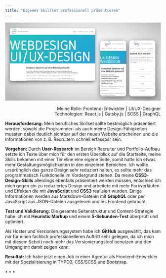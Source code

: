 ```yaml
---
title: "Eigenes Skillset professionell präsentieren"
---
```


![Neustart in Richtung Programmieren](../images/WebsiteMockup_UIUXDesign.jpg)

<p style="font-size: var(--fs-small-text);text-align: right;">Meine Rolle: Frontend-Entwickler | UI/UX-Designer<br/>
Technologien: React.js | Gatsby.js | SCSS | GraphQL</p>

**Herausforderung:** Mein berufliches Skillset sollte bestmöglich präsentiert werden, sowohl die Programmier- als auch meine Design-Fähigkeiten mussten dabei deutlich sichtbar auf der neuen Website erscheinen und die Informationen von z. B. Recruitern schnell erfassbar sein.

**Vorgehen:** Durch **User-Research** im Bereich Recruiter und Portfolio-Aufbau setzte ich Texte über mich für den ersten Überblick auf die Startseite, meine Skills bekamen mit einer Timeline eine eigene Seite, somit hatte ich etwas mehr Gestaltungsmöglichkeiten in den einzelnen Bereichen. Ich wollte ursprünglich das ganze Design sehr reduziert halten, es sollte mehr das programmatisch Funktionelle im Vordergrund stehen. Da meine **CSS3-Design-Skills** allerdings ebenfalls präsentiert werden müssen, entschied ich mich gegen ein zu reduziertes Design und arbeitete mit mehr Farbverläufen und Effekten die mit **JavaScript** und **CSS3** realisiert wurden. Einige Informationen werden aus Markdown-Dateien mit **GraphQL** oder per JavaScript aus JSON-Dateien ausgelesen und ins Frontend gebracht.

**Test und Validierung:** Die gesamte Seitenstruktur und Content-Strategie habe ich mit **Heuristic Markup** und einem **5-Sekunden-Test** überprüft und optimiert.

Als Hoster und Versionierungssystem habe ich **GitHub** ausgewählt, das kam mir für einen fachlich professionelleren Auftritt sehr gelegen, da ich mich mit diesem Schritt noch mehr das Versionierungstool benutzen und den Umgang mit damit zeigen kann.

**Resultat:** Ich habe jetzt einen Job in einer Agentur als Frontend-Entwickler mit der Spezialisierung in TYPO3, CSS/SCSS und Bootstrap.

<p>&bull; &bull; &bull;</p>
